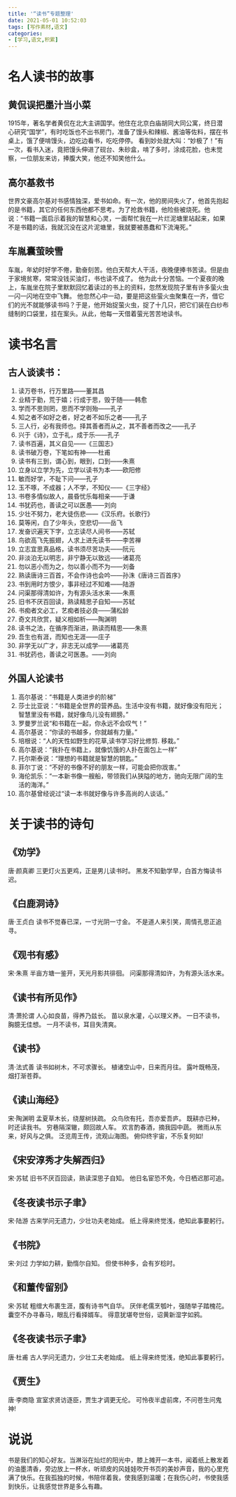 ```yaml
---
title: '“读书”专题整理'
date: 2021-05-01 10:52:03
tags: [写作素材,语文]
categories: 
- [学习,语文,积累]
---
```

# 名人读书的故事

## 黄侃误把墨汁当小菜

1915年，著名学者黄侃在北大主讲国学。他住在北京白庙胡同大同公寓，终日潜心研究“国学”，有时吃饭也不出书房门，准备了馒头和辣椒、酱油等佐料，摆在书桌上，饿了便啃馒头，边吃边看书，吃吃停停。
看到妙处就大叫：“妙极了！”有一次，看书入迷，竟把馒头伸进了砚台、朱砂盒，啃了多时，涂成花脸，也未觉察，一位朋友来访，捧腹大笑，他还不知笑他什么。

<!-- more -->

## 高尔基救书

世界文豪高尔基对书感情独深，爱书如命。有一次，他的房间失火了，他首先抱起的是书籍，其它的任何东西他都不思考。为了抢救书籍，他险些被烧死。他说：“书籍一面启示着我的智慧和心灵，一面帮忙我在一片烂泥塘里站起来，如果不是书籍的话，我就沉没在这片泥塘里，我就要被愚蠢和下流淹死。”

## 车胤囊萤映雪

车胤，年幼时好学不倦，勤奋刻苦。他白天帮大人干活，夜晚便捧书苦读。但是由于家境贫寒，常常没钱买油灯，书也读不成了。
他为此十分苦恼。一个夏夜的晚上，车胤坐在院子里默默回忆着读过的书上的资料，忽然发现院子里有许多萤火虫一闪一闪地在空中飞舞。
他忽然心中一动，要是把这些萤火虫聚集在一齐，借它们的光不就能够读书吗？于是，他开始捉萤火虫，捉了十几只，把它们装在白纱布缝制的口袋里，挂在案头。从此，他每一天借着萤光苦苦地读书。

# 读书名言

## 古人谈读书：

1. 读万卷书，行万里路——董其昌
2. 业精于勤，荒于嬉；行成于思，毁于随——韩愈
3. 学而不思则罔，思而不学则殆——孔子
4. 知之者不如好之者，好之者不如乐之者——孔子
5. 三人行，必有我师也。择其善者而从之，其不善者而改之——孔子
6. 兴于《诗》，立于礼，成于乐——孔子
7. 读书百遍，其义自见——《三国志》
8. 读书破万卷，下笔如有神——杜甫
9. 读书有三到，谓心到，眼到，口到——朱熹
10. 立身以立学为先，立学以读书为本——欧阳修
11. 敏而好学，不耻下问——孔子
12. 玉不啄，不成器；人不学，不知仪——《三字经》
13. 书卷多情似故人，晨昏忧乐每相亲——于谦
14. 书犹药也，善读之可以医愚——刘向
15. 少壮不努力，老大徒伤悲——《汉乐府。长歌行》
16. 莫等闲，白了少年头，空悲切——岳飞
17. 发奋识遍天下字，立志读尽人间书——苏轼
18. 鸟欲高飞先振翅，人求上进先读书——李苦禅
19. 立志宜思真品格，读书须尽苦功夫——阮元
20. 非淡泊无以明志，非宁静无以致远——诸葛亮
21. 勿以恶小而为之，勿以善小而不为——刘备
22. 熟读唐诗三百首，不会作诗也会吟——孙洙《唐诗三百首序》
23. 书到用时方恨少，事非经过不知难——陆游
24. 问渠那得清如许，为有源头活水来——朱熹
25. 旧书不厌百回读，熟读精思子自知——苏轼
26. 书痴者文必工，艺痴者技必良——蒲松龄
27. 奇文共欣赏，疑义相如析——陶渊明
28. 读书之法，在循序而渐进，熟读而精思——朱熹
29. 吾生也有涯，而知也无涯——庄子
30. 非学无以广才，非志无以成学——诸葛亮
31. 书犹药也，善读之可医愚。——刘向

## 外国人论读书

1. 高尔基说：“书籍是人类进步的阶梯”
2. 莎士比亚说：“书籍是全世界的营养品。生活中没有书籍，就好像没有阳光；智慧里没有书籍，就好像鸟儿没有翅膀。”
3. 罗曼罗兰说“和书籍在一起，你永远不会叹气！”
4. 高尔基说：“你读的书越多，你就越有力量。”
5. 培根说：“人的天性如野生的花草,读书学习好比修剪. 移栽。”
6. 高尔基说：“我扑在书籍上，就像饥饿的人扑在面包上一样”
7. 托尔斯泰说：“理想的书籍就是智慧的钥匙。”
8. 菲尔丁说：“不好的书像不好的朋友一样，可能会把你戕害。”
9. 海伦凯乐：“一本新书像一艘船，带领我们从狭隘的地方，驰向无限广阔的生活的海洋。”
10. 高尔基曾经说过“读一本书就好像与许多高尚的人谈话。”

# 关于读书的诗句

## 《劝学》

唐·颜真卿
三更灯火五更鸡，正是男儿读书时。
黑发不知勤学早，白首方悔读书迟。

## 《白鹿洞诗》

唐·王贞白
读书不觉春已深，一寸光阴一寸金。
不是道人来引笑，周情孔思正追寻。

## 《观书有感》

宋·朱熹
半亩方塘一鉴开，天光月影共徘徊。
问渠那得清如许，为有源头活水来。

## 《读书有所见作》

清·萧抡谓
人心如良苗，得养乃兹长。
苗以泉水灌，心以理义养。
一日不读书，胸臆无佳想。
一月不读书，耳目失清爽。

## 《读书》

清·法式善
读书如树木，不可求骤长。
植诸空山中，日来而月往。
露叶既畅茂，烟打渐苍莽。

## 《读山海经》

宋·陶渊明
孟夏草木长，绕屋树扶疏。
众鸟欣有托，吾亦爱吾庐。
既耕亦已种，时还读我书。
穷巷隔深辙，颇回故人车。
欢言酌春酒，摘我园中蔬。
微雨从东来，好风与之俱。
泛览周王传，流观山海图。
俯仰终宇宙，不乐复何如!

## 《宋安淳秀才失解西归》

宋·苏轼
旧书不厌百回读，熟读深思子自知。
他日名宦恐不免，今日栖迟那可追。

## 《冬夜读书示子聿》

宋·陆游
古来学问无遗力，少壮功夫老始成。
纸上得来终觉浅，绝知此事要躬行。

## 《书院》

宋·刘过
力学如力耕，勤惰尔自知。
但使书种多，会有岁稔时。

## 《和董传留别》

宋·苏轼
粗缯大布裹生涯，腹有诗书气自华。
厌伴老儒烹瓠叶，强随举子踏槐花。
囊空不办寻春马，眼乱行看择婿车。
得意犹堪夸世俗，诏黄新湿字如鸦。

## 《冬夜读书示子聿》

唐·杜甫
古人学问无遗力，少壮工夫老始成。
纸上得来终觉浅，绝知此事要躬行。

## 《贾生》

唐·李商隐
宣室求贤访逐臣，贾生才调更无伦。
可怜夜半虚前席，不问苍生问鬼神!

# 说说

书是我们的知心好友。当淋浴在灿烂的阳光中，膝上摊开一本书，闻着纸上散发着的油墨清香，旁边放上一杯水，听顽皮的风娃娃吹开书页的美妙声音，我的心里充满了快乐。在我孤独的时候，书陪伴着我，使我感到温暖；在我伤心时，书使我感到快乐，让我感觉世界是多么有趣。
